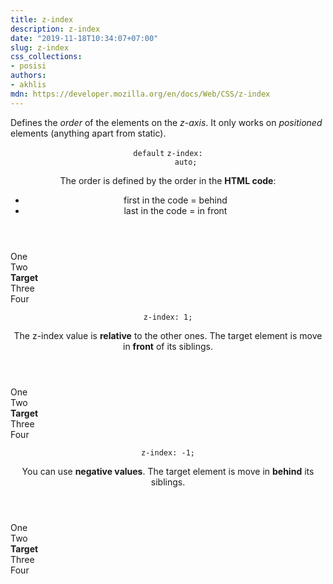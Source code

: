 ```yaml
---
title: z-index
description: z-index
date: "2019-11-18T10:34:07+07:00"
slug: z-index
css_collections:
- posisi
authors:
- akhlis
mdn: https://developer.mozilla.org/en/docs/Web/CSS/z-index
---
```


Defines the *order* of the elements on the *z-axis*. It only works on *positioned* elements (anything apart from static).

<section class="example">
  <header class="example__header">
    <p class="example__name">
      <code class="example--default" data-tooltip="This is the property's default value">default</code>
      <code class="example--value" data-tooltip="Click to copy" data-clipboard-text="z-index: auto;">z-index:
        auto;</code>
    </p>
    <div class="example__description">
      <p>The order is defined by the order in the <strong>HTML code</strong>:</p>
      <ul>
        <li>first in the code = behind</li>
        <li>last in the code = in front</li>
      </ul>
    </div>
  </header>
  <aside class="example__preview">
    <div class="example__browser"><i></i><i></i><i></i></div>
    <div class="example__output">
      <div class="property__example z-index " id="z-index-auto">
        <div class="block block--alpha">One</div>
        <div class="block block--pink">Two<br><strong>Target</strong></div>
        <div class="block block--beta">Three</div>
        <div class="block block--yellow">Four</div>
      </div>
    </div>
  </aside>
</section>
<section class="example">
  <header class="example__header">
    <p class="example__name">
      <code class="example--value" data-tooltip="Click to copy" data-clipboard-text="z-index: 1;">z-index: 1;</code>
    </p>
    <div class="example__description">
      <p>The z-index value is <strong>relative</strong> to the other ones. The target element is move in
        <strong>front</strong> of its siblings.</p>
    </div>
  </header>
  <aside class="example__preview">
    <div class="example__browser"><i></i><i></i><i></i></div>
    <div class="example__output">
      <div class="property__example z-index " id="z-index-1">
        <div class="block block--alpha">One</div>
        <div class="block block--pink">Two<br><strong>Target</strong></div>
        <div class="block block--beta">Three</div>
        <div class="block block--yellow">Four</div>
      </div>
    </div>
  </aside>
</section>
<section class="example">
  <header class="example__header">
    <p class="example__name">
      <code class="example--value" data-tooltip="Click to copy" data-clipboard-text="z-index: -1;">z-index: -1;</code>
    </p>
    <div class="example__description">
      <p>You can use <strong>negative values</strong>. The target element is move in <strong>behind</strong> its
        siblings.</p>
    </div>
  </header>
  <aside class="example__preview">
    <div class="example__browser"><i></i><i></i><i></i></div>
    <div class="example__output">
      <div class="property__example z-index " id="z-index--1">
        <div class="block block--alpha">One</div>
        <div class="block block--pink">Two<br><strong>Target</strong></div>
        <div class="block block--beta">Three</div>
        <div class="block block--yellow">Four</div>
      </div>
    </div>
  </aside>
</section>